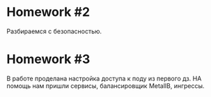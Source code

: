 # Homework #2

Разбираемся с безопасностью.

# Homework #3

В работе проделана настройка доступа к поду из первого дз. НА помощь нам пришли сервисы, балансировщик MetallB, ингрессы.